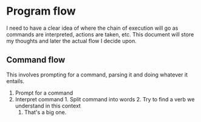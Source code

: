Program flow
============

I need to have a clear idea of where the chain of execution will go as
commands are interpreted, actions are taken, etc. This document will
store my thoughts and later the actual flow I decide upon.


Command flow
------------

This involves prompting for a command, parsing it and doing whatever it
entails.

  1. Prompt for a command
  2. Interpret command
    1. Split command into words
    2. Try to find a verb we understand in this context
      1. That's a big one.
